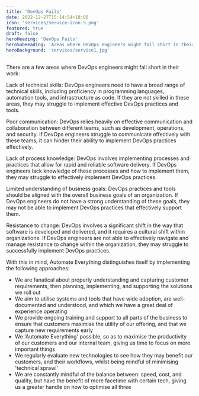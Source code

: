 ```yaml
---
title: 'DevOps Fails'
date: 2022-12-27T15:14:54+10:00
icon: 'services/service-icon-5.png'
featured: true
draft: false
heroHeading: 'DevOps Fails'
heroSubHeading: 'Areas where DevOps engineers might fall short in their work'
heroBackground: 'services/service1.jpg'
---
```


There are a few areas where DevOps engineers might fall short in their work:

Lack of technical skills: DevOps engineers need to have a broad range of technical skills, including proficiency in programming languages, automation tools, and infrastructure as code. If they are not skilled in these areas, they may struggle to implement effective DevOps practices and tools.

Poor communication: DevOps relies heavily on effective communication and collaboration between different teams, such as development, operations, and security. If DevOps engineers struggle to communicate effectively with these teams, it can hinder their ability to implement DevOps practices effectively.

Lack of process knowledge: DevOps involves implementing processes and practices that allow for rapid and reliable software delivery. If DevOps engineers lack knowledge of these processes and how to implement them, they may struggle to effectively implement DevOps practices.

Limited understanding of business goals: DevOps practices and tools should be aligned with the overall business goals of an organization. If DevOps engineers do not have a strong understanding of these goals, they may not be able to implement DevOps practices that effectively support them.

Resistance to change: DevOps involves a significant shift in the way that software is developed and delivered, and it requires a cultural shift within organizations. If DevOps engineers are not able to effectively navigate and manage resistance to change within the organization, they may struggle to successfully implement DevOps practices.

With this in mind, Automate Everything distinguishes itself by implementing the following approaches:
- We are fanatical about properly understanding and capturing customer requirements, then planning, implementing, and supporting the solutions we roll out
- We aim to utilise systems and tools that have wide adoption, are well-documented and understood, and which we have a great deal of experience operating
- We provide ongoing training and support to all parts of the business to ensure that customers maximise the utility of our offering, and that we capture new requirements early
- We 'Automate Everything' possible, so as to maximise the productivity of our customers and our internal team, giving us time to focus on more important things
- We regularly evaluate new technologies to see how they may benefit our customers, and their workflows, whilst being mindful of minimising 'technical sprawl'
- We are constantly mindful of the balance between: speed, cost, and quality, but have the benefit of more facetime with certain tech, giving us a greater handle on how to optimise all three
